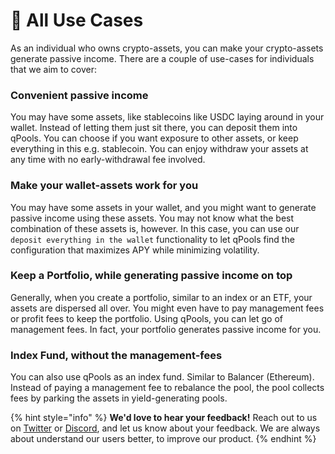 # 💼 All Use Cases

As an individual who owns crypto-assets, you can make your crypto-assets generate passive income. There are a couple of use-cases for individuals that we aim to cover:

### Convenient passive income

You may have some assets, like stablecoins like USDC laying around in your wallet. Instead of letting them just sit there, you can deposit them into qPools. You can choose if you want exposure to other assets, or keep everything in this e.g. stablecoin. You can enjoy withdraw your assets at any time with no early-withdrawal fee involved.

### Make your wallet-assets work for you

You may have some assets in your wallet, and you might want to generate passive income using these assets. You may not know what the best combination of these assets is, however. In this case, you can use our `deposit everything in the wallet` functionality to let qPools find the configuration that maximizes APY while minimizing volatility.&#x20;

### Keep a Portfolio, while generating passive income on top

Generally, when you create a portfolio, similar to an index or an ETF, your assets are dispersed all over. You might even have to pay management fees or profit fees to keep the portfolio. Using qPools, you can let go of management fees. In fact, your portfolio generates passive income for you.&#x20;

### **Index Fund, without the management-fees**

You can also use qPools as an index fund. Similar to Balancer (Ethereum). Instead of paying a management fee to rebalance the pool, the pool collects fees by parking the assets in yield-generating pools.&#x20;

{% hint style="info" %}
**We'd love to hear your feedback!** Reach out to us on [Twitter](https://twitter.com/qpoolsfinance) or [Discord](http://discord.gg/3MBcnrqyBB), and let us know about your feedback. We are always about understand our users better, to improve our product.
{% endhint %}
